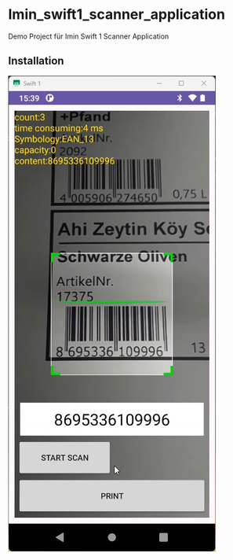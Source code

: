# Imin_swift1_scanner_application
Demo Project für Imin Swift 1 Scanner Application


## Installation

![Screenshot](Swift1.jpg)
